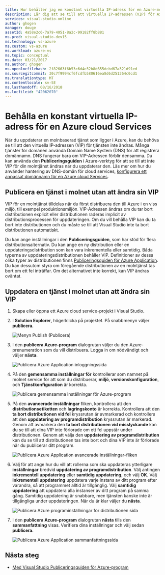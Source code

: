 ```yaml
---
title: Hur behåller jag en konstant virtuella IP-adress för en Azure-molntjänst | Microsoft Docs
description: Lär dig att se till att virtuella IP-adressen (VIP) för Azure-Molntjänsten inte ändras.
services: visual-studio-online
author: ghogen
manager: douge
assetId: 4a58e2c6-7a79-4051-8a2c-99182ff8b881
ms.prod: visual-studio-dev15
ms.technology: vs-azure
ms.custom: vs-azure
ms.workload: azure-vs
ms.topic: conceptual
ms.date: 03/21/2017
ms.author: ghogen
ms.openlocfilehash: 2f82663f6b53c6d4e32b8d655dcbd67a321d91ed
ms.sourcegitcommit: 30c7f9994cf6fcdfb580616ea8d6d251364c0cd1
ms.translationtype: MT
ms.contentlocale: sv-SE
ms.lasthandoff: 08/18/2018
ms.locfileid: "42062070"
---
```

# <a name="retain-a-constant-virtual-ip-address-for-an-azure-cloud-service"></a>Behålla en konstant virtuella IP-adress för en Azure cloud Services
När du uppdaterar en molnbaserad tjänst som ligger i Azure, kan du behöva se till att den virtuella IP-adressen (VIP) för tjänsten inte ändras. Många tjänster för domänen använda Domain Name System (DNS) för att registrera domännamn. DNS fungerar bara om VIP-Adressen förblir densamma. Du kan använda den **Publiceringsguiden** i Azure-verktyg för att se till att inte VIP för din molntjänst ändras när du uppdaterar den. Läs mer om hur du använder hantering av DNS-domän för cloud services, [konfigurera ett anpassat domännamn för en Azure cloud Services](cloud-services/cloud-services-custom-domain-name-portal.md).

## <a name="publish-a-cloud-service-without-changing-its-vip"></a>Publicera en tjänst i molnet utan att ändra sin VIP
VIP för en molntjänst tilldelas när du först distribuera den till Azure i en viss miljö, till exempel produktionsmiljön. VIP-Adressen ändras om du tar bort distributionen explicit eller distributionen raderas implicit av distributionsprocessen för uppdateringen. Om du vill behålla VIP kan du ta bort inte distributionen och du måste se till att Visual Studio inte ta bort distributionen automatiskt. 

Du kan ange inställningar i den **Publiceringsguiden**, som har stöd för flera distributionsalternativ. Du kan ange en ny distribution eller en uppdateringsdistribution som kan vara inkrementella eller samtidig. Båda typerna av uppdateringsdistributionen behåller VIP. Definitioner av dessa olika typer av distributionen finns [Publiceringsguiden för Azure Application](vs-azure-tools-publish-azure-application-wizard.md). Du kan dessutom styra om föregående distributionen av en molntjänst tas bort om ett fel inträffar. Om det alternativet inte korrekt, kan VIP ändras oväntat.

## <a name="update-a-cloud-service-without-changing-its-vip"></a>Uppdatera en tjänst i molnet utan att ändra sin VIP
1. Skapa eller öppna ett Azure cloud service-projekt i Visual Studio. 

2. I **Solution Explorer**, högerklicka på projektet. På snabbmenyn väljer **publicera**.

    ![Menyn Publish (Publicera)](./media/vs-azure-tools-cloud-service-retain-a-constant-virtual-ip-address/solution-explorer-publish-menu.png)

3. I den **publicera Azure-program** dialogrutan väljer du den Azure-prenumeration som du vill distribuera. Logga in om nödvändigt och väljer **nästa**.

    ![Publicera Azure Application inloggningssida](./media/vs-azure-tools-cloud-service-retain-a-constant-virtual-ip-address/azure-publish-signin.png)

4. På den **gemensamma inställningar för** kontrollerar som namnet på molnet service för att som du distribuerar, **miljö**, **versionskonfiguration**, och **Tjänstkonfiguration** är korrekta.

    ![Publicera gemensamma inställningar för Azure-program](./media/vs-azure-tools-cloud-service-retain-a-constant-virtual-ip-address/azure-publish-common-settings.png)

5. På den **avancerade inställningar** fliken, kontrollera att den **distributionsetiketten** och **lagringskonto** är korrekta. Kontrollera att den **ta bort distributionen vid fel** kryssrutan är avmarkerad och kontrollera att den **uppdatering av programdistribution** kryssrutan är markerad. Genom att avmarkera den **ta bort distributionen vid misslyckande** kan du se till att dina VIP inte förlorade om ett fel uppstår under distributionen. Genom att välja den **uppdatering av programdistribution** kan du se till att distributionen tas inte bort och dina VIP inte är förlorade när du publicerar ditt program. 

    ![Publicera Azure Application avancerade inställningar-fliken](./media/vs-azure-tools-cloud-service-retain-a-constant-virtual-ip-address/azure-publish-advanced-settings.png)

6. Välj för att ange hur du vill att rollerna som ska uppdateras ytterligare **inställningar** bredvid **uppdatering av programdistribution**. Välj antingen **inkrementell uppdatering** eller **samtidig uppdatering**, och välj **OK**. Välj **inkrementell uppdatering** uppdatera varje instans av ditt program efter varandra, så att programmet alltid är tillgänglig. Välj **samtidig uppdatering** att uppdatera alla instanser av ditt program på samma gång. Samtidig uppdatering är snabbare, men tjänsten kanske inte är tillgängliga under uppdateringen. När du är klar väljer du **nästa**.

    ![Publicera Azure programinställningar för distributionen sida](./media/vs-azure-tools-cloud-service-retain-a-constant-virtual-ip-address/azure-publish-deployment-update-settings.png)

7. I den **publicera Azure-program** dialogrutan **nästa** tills den **sammanfattning** visas. Verifiera dina inställningar och välj sedan **publicera**.
   
    ![Publicera Azure Application sammanfattningssida](./media/vs-azure-tools-cloud-service-retain-a-constant-virtual-ip-address/azure-publish-summary.png)

## <a name="next-steps"></a>Nästa steg
- [Med Visual Studio Publiceringsguiden för Azure-program](vs-azure-tools-publish-azure-application-wizard.md)

